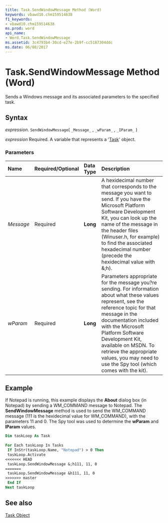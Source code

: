 ```yaml
---
title: Task.SendWindowMessage Method (Word)
keywords: vbawd10.chm159514638
f1_keywords:
- vbawd10.chm159514638
ms.prod: word
api_name:
- Word.Task.SendWindowMessage
ms.assetid: 3c4793b4-30cd-e27e-2b9f-cc5187304ddc
ms.date: 06/08/2017
---
```



# Task.SendWindowMessage Method (Word)

Sends a Windows message and its associated parameters to the specified task.


## Syntax

 _expression_. `SendWindowMessage`( `_Message_` , `_wParam_` , `_IParam_` )

 _expression_ Required. A variable that represents a '[Task](Word.Task.md)' object.


### Parameters



|**Name**|**Required/Optional**|**Data Type**|**Description**|
|:-----|:-----|:-----|:-----|
| _Message_|Required| **Long**|A hexidecimal number that corresponds to the message you want to send. If you have the Microsoft Platform Software Development Kit, you can look up the name of the message in the header files (Winuser.h, for example) to find the associated hexadecimal number (precede the hexidecimal value with &;h).|
| _wParam_|Required| **Long**|Parameters appropriate for the message you?re sending. For information about what these values represent, see the reference topic for that message in the documentation included with the Microsoft Platform Software Development Kit, available on MSDN. To retrieve the appropriate values, you may need to use the Spy tool (which comes with the kit).|

## Example

If Notepad is running, this example displays the  **About** dialog box (in Notepad) by sending a WM_COMMAND message to Notepad. The **SendWindowMessage** method is used to send the WM_COMMAND message (111 is the hexidecimal value for WM_COMMAND), with the parameters 11 and 0. The Spy tool was used to determine the **wParam** and **lParam** values.


```vb
Dim taskLoop As Task 
 
For Each taskLoop In Tasks 
 If InStr(taskLoop.Name, "Notepad") > 0 Then 
 taskLoop.Activate 
<<<<<<< HEAD
 taskLoop.SendWindowMessage &;h111, 11, 0 
=======
 taskLoop.SendWindowMessage &h111, 11, 0 
>>>>>>> master
 End If 
Next taskLoop
```


## See also


[Task Object](Word.Task.md)

